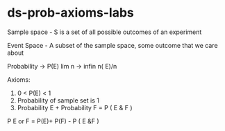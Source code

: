 # ds-prob-axioms-labs

Sample space - S is a set of all possible outcomes of an experiment

Event Space - A subset of the sample space, some outcome that we care about 

Probability -> P(E) lim n -> infin n( E)/n

Axioms: 
1. 0 < P(E) < 1
2. Probability of sample set is 1
3. Probability E + Probability F = P ( E & F )
 
P E or F = P(E)+ P(F) - P ( E &F )
